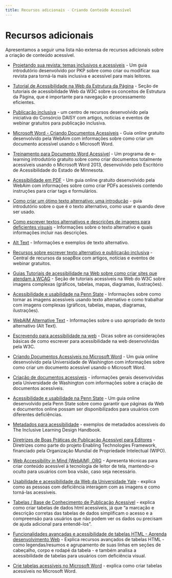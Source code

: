 ```yaml
---
title: Recursos adicionais - Criando Conteúdo Acessível
---
```


# Recursos adicionais

Apresentamos a seguir uma lista não extensa de recursos adicionais sobre a criação de conteúdo acessível.

- [Projetando sua revista: temas inclusivos e acessíveis](https://docs.pkp.sfu.ca/designing-your-journal/en/inclusive-and-accessible-theming) - Um guia introdutório desenvolvido por PKP sobre como criar ou modificar sua revista para torná-la mais inclusiva e acessível para mais leitores.

- [Tutorial de Acessibilidade na Web da Estrutura da Página](https://www.w3.org/WAI/tutorials/page-structure/) - Seção de tutoriais de acessibilidade Web da W3C sobre os conceitos de Estrutura da Página, que é importante para navegação e processamento eficientes.

- [Publicação inclusiva](https://inclusivepublishing.org/) - um centro de recursos desenvolvido pela iniciativa do Consórcio DAISY com artigos, notícias e eventos de webinar gratuitos para publicação inclusiva.

- [Microsoft Word - Criando Documentos Acessíveis](https://webaim.org/techniques/word/) - Guia online gratuito desenvolvido pela WebAim com informações sobre como criar um documento acessível usando o Microsoft Word.

- [Treinamento para Documento Word Acessível](http://mn.gov/mnit-accessibility/AccessibleDocs/Introduction/index.html) - Um programa de e-learning introdutório gratuito sobre como criar documentos totalmente acessíveis usando o Microsoft Word 2013, desenvolvido pelo Escritório de Acessibilidade do Estado de Minnesota.

- [Acessibilidade em PDF](https://webaim.org/techniques/acrobat/) - Um guia online gratuito desenvolvido pela WebAim com informações sobre como criar PDFs acessíveis contendo instruções para criar tags e formulários.

- [Como criar um ótimo texto alternativo: uma introdução](https://www.deque.com/blog/great-alt-text-introduction/) - guia introdutório sobre o que é o texto alternativo, como usar e quando deve ser usado.

- [Como escrever textos alternativos e descrições de imagens para deficientes visuais](https://www.perkinselearning.org/technology/blog/how-write-alt-text-and-image-descriptions-visually-impaired) - Informações sobre o texto alternativo e quais informações incluir nas descrições.

- [Alt Text](https://moz.com/learn/seo/alt-text) - Informações e exemplos de texto alternativo.

- [Recursos sobre escrever texto alternativo e publicação inclusiva](https://www.textboxdigital.com/soapbox) - Central de recursos da soapBox com artigos, notícias e eventos de webinar gratuitos.

- [Guias Tutoriais de acessibilidade na Web sobre como criar sites que atendam à WCAG](https://www.w3.org/WAI/tutorials/images/complex/) - Seção de tutoriais acessíveis na Web do W3C sobre imagens complexas (gráficos, tabelas, mapas, diagramas, ilustrações).

- [Acessibilidade e usabilidade na Penn State](https://accessibility.psu.edu/images/) - Informações sobre como tornar as imagens acessíveis usando texto alternativo e como trabalhar com imagens complexas (gráficos, tabelas, mapas, diagramas, ilustrações).

- [WebAIM Alternative Text](https://webaim.org/techniques/alttext/) - Informações sobre o uso apropriado de texto alternativo (Alt Text).

- [Escrevendo para acessibilidade na web](https://www.w3.org/WAI/tips/writing/) - Dicas sobre as considerações básicas de como escrever para acessibilidade na web desenvolvidas pela W3C.

- [Criando Documentos Acessíveis no Microsoft Word](https://www.washington.edu/accessibility/documents/word/) - Um guia online desenvolvido pela Universidade de Washington com informações sobre como criar um documento acessível usando o Microsoft Word.

- [Criação de documentos acessíveis](https://www.washington.edu/accessibility/documents/) - informações gerais desenvolvidas pela Universidade de Washington com informações sobre a criação de documentos acessíveis.

- [Acessibilidade e usabilidade na Penn State](https://accessibility.psu.edu/) - Um guia online desenvolvido pela Penn State sobre como garantir que páginas da Web e documentos online possam ser disponibilizados para usuários com diferentes deficiências.

- [Metadados para acessibilidade](https://handbook.floeproject.org/AccessibilityMetadata.html) - exemplos de metadados acessíveis do The Inclusive Learning Design Handbook.

- [Diretrizes de Boas Práticas de Publicação Acessível para Editores](https://www.accessiblebooksconsortium.org/publishing/en/accessible_best_practice_guidelines_for_publishers.html) - Diretrizes como parte do projeto Enabling Technologies Framework, financiado pela Organização Mundial de Propriedade Intelectual (WIPO).

- [Web Accessibility in Mind (WebAIM) .ORG](https://webaim.org/techniques/css/invisiblecontent/) - Apresenta técnicas para criar conteúdo acessível à tecnologia de leitor de tela, mantendo-o oculto para usuários com boa visão, caso seja necessário.

- [Usabilidade e acessibilidade da Web da Universidade Yale](https://usability.yale.edu/web-accessibility/articles/images) - explica como as pessoas com deficiência interagem com as imagens e como torná-las acessíveis.

- [Tabelas / Base de Conhecimento de Publicação Acessível](https://kb.daisy.org/publishing/docs/html/tables.html) - explica como criar tabelas de dados html acessíveis, já que “a marcação e descrição corretas das tabelas de dados simplificam o acesso e a compreensão para usuários que não podem ver os dados ou precisam de ajuda adicional para entendê-los”.

- [Funcionalidades avançadas e acessibilidade de tabelas HTML - Aprenda desenvolvimento Web](https://developer.mozilla.org/en-US/docs/Learn/HTML/Tables/Advanced) - Explica recursos avançados de tabelas HTML - como legendas/resumos e agrupamento de suas linhas em seções de cabeçalho, corpo e rodapé da tabela - e também analisa a acessibilidade de tabelas para usuários com deficiência visual.

- [Crie tabelas acessíveis no Microsoft Word](https://kb.iu.edu/d/aqjl) - explica como criar tabelas acessíveis no Microsoft Word.
